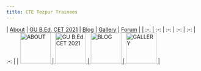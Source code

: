 ```yaml
---
title: CTE Tezpur Trainees
---
```


| [About](about) | [GU B.Ed. CET 2021](gubedcet21) | [Blog](blog) | [Gallery](gallery) | [Forum](forum) |
| :-: | :-: | :-: | :-: | :-: | :-: |
| <a href="about"><image src="img/info.png" title="ABOUT" width=80> | <a href="gubedcet21"><image src="img/data.png" title="GU B.Ed. CET 2021" width=80> | <a href="blog"><image src="img/blog.png" title="BLOG" width=80> | <a href="gallery"><image src="img/gallery.png" title="GALLERY" width=80> |